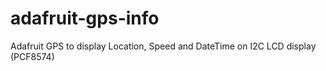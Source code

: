 # adafruit-gps-info
Adafruit GPS to display Location, Speed and DateTime on I2C LCD display (PCF8574)
